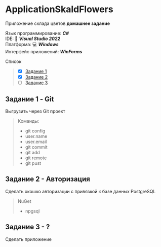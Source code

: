 # ApplicationSkaldFlowers
Приложение склада цветов **домашнее задание**

Язык программирование: _**С#**_ \
IDE: :purple_heart: _**Visual Studio 2022**_ \
Платформа: :computer: _**Windows**_ \
Интерфейс приложений: _**WinForms**_


Список
> - [x] [Задание 1](#задание-1---git)
> - [x] [Задание 2](#задание-2---авторизация)
> - [ ] [Задание 3](#задание-3---?)


## Задание 1 - **Git**
Выгрузить через Git проект
> Команды:
> - git config
>  - user.name
>  - user.email
> - git commit
> - git add
> - git remote
> - git pust

## Задание 2 - **Авторизация**
Сделать окошко авторизации с привязкой к базе данных PostgreSQL
> NuGet
> - npgsql

## Задание 3 - **?**
Сделать приложение
